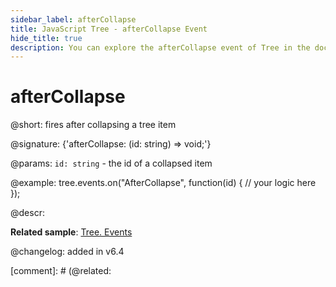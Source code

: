 ```yaml
---
sidebar_label: afterCollapse
title: JavaScript Tree - afterCollapse Event 
hide_title: true
description: You can explore the afterCollapse event of Tree in the documentation of the DHTMLX JavaScript UI library. Browse developer guides and API reference, try out code examples and live demos, and download a free 30-day evaluation version of DHTMLX Suite 7.
---
```

 
# afterCollapse

@short: fires after collapsing a tree item

@signature: {'afterCollapse: (id: string) => void;'}

@params:
`id: string` - the id of a collapsed item

@example:
tree.events.on("AfterCollapse", function(id) {
    // your logic here
});

@descr:

**Related sample**: [Tree. Events](https://snippet.dhtmlx.com/vux1ye9g)

@changelog: added in v6.4

[comment]: # (@related: [](tree/events_handling.md)
